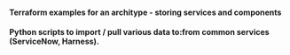 #### Terraform examples for an architype - storing services and components
#### Python scripts to import / pull various data to:from common services (ServiceNow, Harness).

